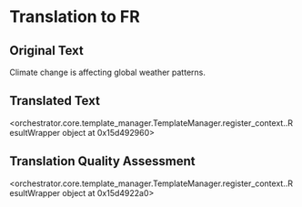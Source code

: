 # Translation to FR

## Original Text
Climate change is affecting global weather patterns.

## Translated Text
<orchestrator.core.template_manager.TemplateManager.register_context.<locals>.ResultWrapper object at 0x15d492960>

## Translation Quality Assessment
<orchestrator.core.template_manager.TemplateManager.register_context.<locals>.ResultWrapper object at 0x15d4922a0>